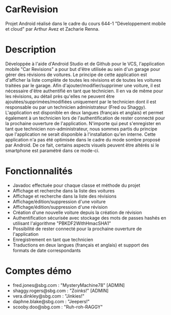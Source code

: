 # CarRevision
Projet Android réalisé dans le cadre du cours 644-1 "Développement mobile et cloud" par Arthur Avez et Zacharie Renna.

<h1>Description</h1>
Développée à l'aide d'Android Studio et de Github pour le VCS, l'application mobile "Car Revisions" a pour but d'être utilisée au sein d'un garage pour gérer des révisions de voitures.
Le principe de cette application est d'afficher la liste complète de toutes les révisions et de toutes les voitures traitées par le garage.
Afin d'ajouter/modifier/supprimer une voiture, il est nécessaire d'être authentifié en tant que technicien.
Il en va de même pour les révisions, au détail près qu'elles ne peuvent être ajoutées/supprimées/modifiées uniquement par le technicien dont il est responsable ou par un technicien administrateur (Fred ou Shaggy).
L'application est disponible en deux langues (français et anglais) et permet également à un technicien lors de l'authentification de rester connecté pour la prochaine ouverture de l'application.
N'importe qui peut s'enregister en tant que technicien non-administrateur, nous sommes partis du principe que l'application ne serait disponible à l'installation qu'en interne.
Cette application n'a pas été optimisée dans le cadre du mode sombre proposé par Android. De ce fait, certains aspects visuels peuvent être altérés si le smartphone est paramétré dans ce mode-ci.


<h1>Fonctionnalités</h1>
<ul>
<li>Javadoc effectuée pour chaque classe et méthode du projet</li>
<li>Affichage et recherche dans la liste des voitures</li>
<li>Affichage et recherche dans la liste des révisions</li>
<li>Affichage/édition/suppression d'une voiture</li>
<li>Affichage/édition/suppression d'une révision</li>
<li>Création d'une nouvelle voiture depuis la création de révision</li>
<li>Authentification sécurisée avec stockage des mots de passes hashés en utilisant l'algorithme "PBKDF2WithHmacSHA1"</li>
<li>Possibilité de rester connecté pour la prochaine ouverture de l'application</li>
<li>Enregistrement en tant que technicien</li>
<li>Traductions en deux langues (français et anglais) et support des formats de date correspondants</li>
</ul>

<h1>Comptes démo</h1>
<ul>
<li>fred.jones@sbg.com : "MysteryMachine78" [ADMIN]</li>
<li>shaggy.rogers@sbg.com : "Zoinks!" [ADMIN]</li>
<li>vera.dinkley@sbg.com : "Jinkies!"</li>
<li>daphne.blake@sbg.com : "Jeepers!"</li>
<li>scooby.doo@sbg.com : "Ruh-roh-RAGGY"</li>
</ul>
